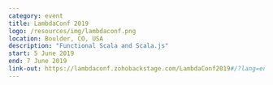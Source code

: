 ```yaml
---
category: event
title: LambdaConf 2019
logo: /resources/img/lambdaconf.png
location: Boulder, CO, USA
description: "Functional Scala and Scala.js"
start: 5 June 2019
end: 7 June 2019
link-out: https://lambdaconf.zohobackstage.com/LambdaConf2019#/?lang=en
---
```

